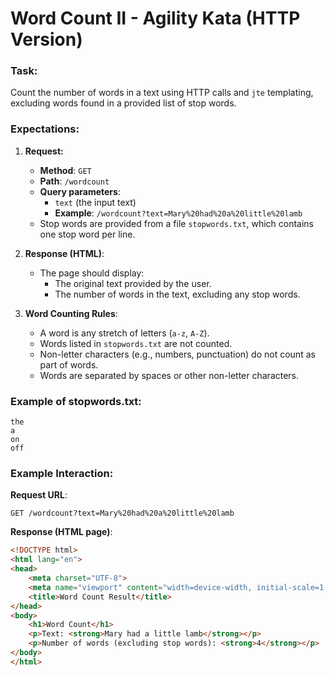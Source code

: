 # Word Count II - Agility Kata (HTTP Version)

### Task:
Count the number of words in a text using HTTP calls and `jte` templating, excluding words found in a provided list of stop words.

### Expectations:

1. **Request:**
    - **Method**: `GET`
    - **Path**: `/wordcount`
    - **Query parameters**:
        - `text` (the input text)
        - **Example**: `/wordcount?text=Mary%20had%20a%20little%20lamb`
    - Stop words are provided from a file `stopwords.txt`, which contains one stop word per line.

2. **Response (HTML)**:
    - The page should display:
        - The original text provided by the user.
        - The number of words in the text, excluding any stop words.

3. **Word Counting Rules**:
    - A word is any stretch of letters (`a-z`, `A-Z`).
    - Words listed in `stopwords.txt` are not counted.
    - Non-letter characters (e.g., numbers, punctuation) do not count as part of words.
    - Words are separated by spaces or other non-letter characters.

### Example of stopwords.txt:
```
the
a
on
off
```

### Example Interaction:

**Request URL**:
```
GET /wordcount?text=Mary%20had%20a%20little%20lamb
```

**Response (HTML page)**:
```html
<!DOCTYPE html>
<html lang="en">
<head>
    <meta charset="UTF-8">
    <meta name="viewport" content="width=device-width, initial-scale=1.0">
    <title>Word Count Result</title>
</head>
<body>
    <h1>Word Count</h1>
    <p>Text: <strong>Mary had a little lamb</strong></p>
    <p>Number of words (excluding stop words): <strong>4</strong></p>
</body>
</html>
```
